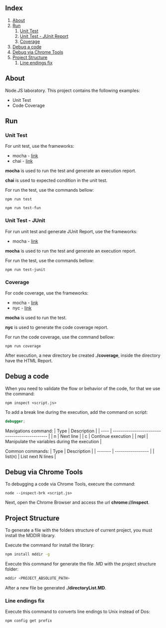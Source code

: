 
## Index
1. [About](#about)
2. [Run](#run)
    1. [Unit Test](#unit-test)
    2. [Unit Test - JUnit Report](#unit-test---junit)
    3. [Coverage](#coverage)
3. [Debug a code](#debug-a-code)
4. [Debug via Chrome Tools](#debug-via-chrome-tools)
5. [Project Structure](#project-structure)
    1. [Line endings fix](#line-endings-fix)
    

## About
Node.JS laboratory. This project contains the following examples:
- Unit Test
- Code Coverage

## Run

### Unit Test

For unit test, use the frameworks:
- mocha - [link](https://www.npmjs.com/package/mocha) 
- chai - [link](https://www.npmjs.com/package/chai)

**mocha** is used to run the test and generate an execution report.

**chai** is used to expected condition in the unit test.

For run the test, use the commands bellow:
```
npm run test
```
```
npm run test-fun
```

### Unit Test - JUnit

For run unit test and generate JUnit Report, use the frameworks:
- mocha - [link](https://www.npmjs.com/package/mocha) 

**mocha** is used to run the test and generate an execution report.

For run the test, use the commands bellow:
```
npm run test-junit
```

### Coverage
For code coverage, use the frameworks:
- mocha - [link](https://www.npmjs.com/package/mocha) 
- nyc - [link](https://www.npmjs.com/package/nyc) 

**mocha** is used to run the test.

**nyc** is used to generate the code coverage report.

For run the code coverage, use the command bellow:
```
npm run coverage
```

After execution, a new directory be created **./coverage**, inside the directory have the HTML Report. 

## Debug a code
When you need to validate the flow or behavior of the code, for that we use the command:
```
npm inspect <script.js>
```

To add a break line during the execution, add the command on script:
```javascript
debugger;
```

Mavigations command:
| Type | Description                                   |
| ---- | --------------------------------------------- |
| n    | Next line                                     |
| c    | Continue execution                            |
| repl | Manipulate the variables during the execution |

Common commands:
| Type    | Description       |
| ------- | ----------------- |
| list(n) | List next N lines |

## Debug via Chrome Tools
To debugging a code via Chrome Tools, execure the command:
```
node --inspect-brk <script.js>
```
Next, open the Chrome Browser and access the url **chrome://inspect**.



## Project Structure
To generate a file with the folders structure of current project, you must install the MDDIR library.

Execute the command for install the library:
```bash
npm install mddir -g
```
Execute this command for generate the file .MD with the project structure folder:
```bash
mddir <PROJECT_ABSOLUTE_PATH>
```
After a new file be generated **./directoryList.MD**.

### Line endings fix

Execute this command to converts line endings to Unix instead of Dos:
```bash
npm config get prefix
```